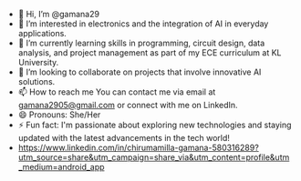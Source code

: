 - 👋 Hi, I’m @gamana29
- 👀 I’m interested in electronics and the integration of AI in everyday applications.
- 🌱 I’m currently learning skills in programming, circuit design, data analysis, and project management as part of my ECE curriculum at KL University.
- 💞️ I’m looking to collaborate on projects that involve innovative AI solutions.
- 📫 How to reach me You can contact me via email at gamana2905@gmail.com or connect with me on LinkedIn.
- 😄 Pronouns: She/Her
- ⚡ Fun fact:  I'm passionate about exploring new technologies and staying updated with the latest advancements in the tech world!
- https://www.linkedin.com/in/chirumamilla-gamana-580316289?utm_source=share&utm_campaign=share_via&utm_content=profile&utm_medium=android_app

<!---
gamana29/gamana29 is a ✨ special ✨ repository because its `README.md` (this file) appears on your GitHub profile.
You can click the Preview link to take a look at your changes.
--->
